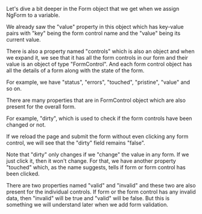 Let's dive a bit deeper in the Form object that we get when we assign NgForm to a variable.

We already saw the "value" property in this object which has key-value pairs with "key" being the form control name and the "value" being its current value.

There is also a property named "controls" which is also an object and when we expand it, we see that it has all the form controls in our form and their value is an object of type "FormControl". And each form control object has all the details of a form along with the state of the form.

For example, we have "status", "errors", "touched", "pristine", "value" and so on. 

There are many properties that are in FormControl object which are also present for the overall form.

For example, "dirty", which is used to check if the form controls have been changed or not.

If we reload the page and submit the form without even clicking any form control, we will see that the "dirty" field remains "false".

Note that "dirty" only changes if we "change" the value in any form. If we just click it, then it won't change. For that, we have another property "touched" which, as the name suggests, tells if  form or form control has been clicked.

There are two properties named "valid" and "invalid" and these two are also present for the individual controls. If form or the form control has any invalid data, then "invalid" will be true and "valid" will be false. But this is something we will understand later when we add form validation.

